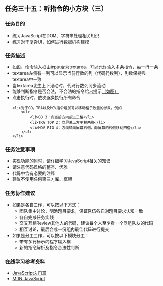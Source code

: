 <h2>任务三十五：听指令的小方块（三）</h2>
<h3>任务目的</h3>
<ul>
	<li>练习JavaScript在DOM、字符串处理相关知识</li>
	<li>练习对于复杂UI，如何进行数据机构建模</li>
</ul>

<h3>任务描述</h3>
<ul>
	<li><a target="_blank" href="http://7xrp04.com1.z0.glb.clouddn.com/task_2_35_1.jpg">如图</a>，命令输入框由input变为textarea，可以允许输入多条指令，每一行一条</li>
	<li>textarea左侧有一列可以显示当前行数的列（代码行数列），列数保持和textarea中一致</li>
	<li>当textarea发生上下滚动时，代码行数列同步滚动</li>
	<li>能够判断指令是否合法，不合法的指令给出提示<a target="_blank" href="http://7xrp04.com1.z0.glb.clouddn.com/task_2_35_2.jpg">（如图）</a></li>
	<li>点击执行时，依次逐条执行所有命令</li>

	<li>对于GO，TRA以及MOV指令增加可以移动格子数量的参数，例如
		<ul>
			<li>GO 3：向当前方向前进三格</li>
			<li>TRA TOP 2：向屏幕上方平移两格</li>
			<li>MOV RIG 4：方向转向屏幕右侧，向屏幕的右侧移动四格</li>
		</ul>
	</li>
</ul>

<h3>任务注意事项</h3>
<ul>
	<li>实现功能的同时，请仔细学习JavaScript相关的知识</li>
	<li>请注意代码风格的整齐、优雅</li>
	<li>代码中含有必要的注释</li>
	<li>建议不使用任何第三方库、框架</li>
</ul>

<h3>任务协作建议</h3>
<ul>
	<li>如果是各自工作，可以按以下方式：
		<ul>
			<li>团队集中讨论，明确题目要求，保证队伍各自对题目要求认知一致</li>
			<li>各自完成任务实践</li>
			<li>交叉互相Review其他人的代码，建议每个人至少看一个同组队友的代码</li>
			<li>相互讨论，最后合成一份组内最佳代码进行提交</li>
		</ul>
	</li>
	<li>如果是分工工作，可以按以下模块分工：
		<ul>
			<li>带有多行标示的程序输入框</li>
			<li>新的指令解析及指令合法性判断</li>
		</ul>
	</li>
</ul>

<h3>在线学习参考资料</h3>
<ul>
	<li><a target="_blank" href="http://www.imooc.com/view/36">JavaScript入门篇</a></li>
	<li><a target="_blank" href="https://developer.mozilla.org/zh-CN/docs/Web/JavaScript">MDN JavaScript</a></li>
</ul>
</div>
